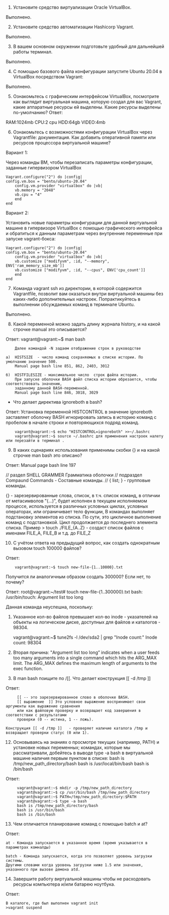 1) Установите средство виртуализации Oracle VirtualBox. 

Выполнено.

2) Установите средство автоматизации Hashicorp Vagrant.

Выполнено.

3) В вашем основном окружении подготовьте удобный для дальнейшей работы терминал.

Выполнено.

4) С помощью базового файла конфигурации запустите Ubuntu 20.04 в VirtualBox посредством Vagrant:

Выполнено.

5) Ознакомьтесь с графическим интерфейсом VirtualBox, посмотрите как выглядит виртуальная машина, 
   которую создал для вас Vagrant, какие аппаратные ресурсы ей выделены. 
   Какие ресурсы выделены по-умолчанию?
  Ответ:

RAM:1024mb
CPU:2 cpu
HDD:64gb
VIDEO:4mb

6) Ознакомьтесь с возможностями конфигурации VirtualBox через Vagrantfile: документация. 
   Как добавить оперативной памяти или ресурсов процессора виртуальной машине? 

Вариант 1: 

Через команды ВМ, чтобы перезаписать параметры конфигурации, заданные гипервизором VirtualBox

    Vagrant.configure("2") do |config|
    config.vm.box = "bento/ubuntu-20.04"
        сonfig.vm.provider "virtualbox" do |vb|
        vb.memory = "2048"
        vb.cpu = "4"
        end
    end

Вариант 2:

Установить новые параметры конфигурации для данной виртуальной машине в гипервизоре VirtualBox c помощью графического интерфейса
и обратиться к данным параметрам через внутренние переменные при запуске vagrant-бокса: 
    
    Vagrant.configure("2") do |config|
    config.vm.box = "bento/ubuntu-20.04"
        сonfig.vm.provider "virtualbox" do |vb|
        vb.customize ["modifyvm", :id, "--memory", ENV['ram_memory_size_mb']]
        vb.customize ["modifyvm", :id, "--cpus", ENV['cpu_count']]
        end
    end 	


7) Команда vagrant ssh из директории, в которой содержится Vagrantfile, 
    позволит вам оказаться внутри виртуальной машины без каких-либо дополнительных настроек. 
    Попрактикуйтесь в выполнении обсуждаемых команд в терминале Ubuntu.
     
Выполнено.

8) Какой переменной можно задать длину журнала history, и на какой строчке manual это описывается?

Ответ:
        vagrant@vagrant:~$ man bash

        Далее командой -N задаем отображение строк в руководстве

    а)  HISTSIZE  - число команд сохраняемых в списке истории. По умолчанию значение 500.
        Manual page bash line 851, 862, 2403, 3012

    б)  HISTFILESIZE - максимальное число  строк файла истории. 
        При запуске оболочки BASH файл списка истории обрезается, чтобы соответствовать значению, 
        заданному данной BASH-переменной. 
        Manual page bash line 846, 3018, 3029

 - Что делает директива ignoreboth в bash?

Ответ:
        Установка переменной HISTCONTROL в значение ignoreboth  заставляет оболочку BASH игнорировать запись 
        в историю команд с пробелом в начале строки и повторяющихся подряд команд.

        vagrant@vagrant:~$ echo "HISTCONTROL=ignoreboth" >>~/.bashrc
        vagrant@vagrant:~$ source ~/.bashrc для применения настроек налету  или перезайти в терминал .

9) В каких сценариях использования применимы скобки {} и на какой строчке man bash это описано?

Ответ:
Manual page bash line 197

// раздел SHELL GRAMMER  Грамматика оболочки
// подраздел Compaund Commands - Составные команды. 
// { list; }   - групповые команды.

{} - зарезервированные слова, список, в т.ч. список команд,
в отличии от метасимволов "(...)", будет исполнен в текущем исполняемом процессе, 
используется в различных условных циклах, условных операторах, или ограничивает тело функции, 
В командах выполняет подстановку элементов из списка. 
По сути, это цикличное выполнение команд с подстановкой. 
Цикл продолжается до последнего элемента списка.
Пример > touch ./FILE_{A..Z} - создаст список файлов с именами FILE_A, FILE_B и т.д. до FILE_Z  

        
10) С учётом ответа на предыдущий вопрос, как создать однократным вызовом touch 100000 файлов? 
    
Ответ:

        vagrant@vagrant:~$ touch new-file-{1..10000}.txt
  
Получится ли аналогичным образом создать 300000? Если нет, то почему?

Ответ:
root@vagrant:~/test# touch new-file-{1..300000}.txt
bash: /usr/bin/touch: Argument list too long

Данная команда неуспешна, поскольку: 
  1) Указанное кол-во файлов превышает кол-во inode - указателей на объекты на логическом диске,
     доступных для файлов и каталогов - 98304. 

        vagrant@vagrant:~$ tune2fs -l /dev/sda2 | grep "Inode count:"
        Inode count:              98304

  2) Вторая причина: "Argument list too long” indicates when a user feeds too many arguments 
     into a single command which hits the ARG_MAX limit. 
     The ARG_MAX defines the maximum length of arguments to the exec function.
    

11) В man bash поищите по /\[\[. Что делает конструкция [[ -d /tmp ]]
    
Ответ:

         [[ -- это зарезервированное слово в оболочке BASH.
         [[ выражение  ]] Это условное выражение воспринимает свои аргументы как выражение сравнения 
         или как файловую проверку и возвращает код завершения в соответствии с результатами 
         проверки (0 -- истина, 1 -- ложь).
    
    Конструкция [[ -d /tmp ]]   - проверяет наличие каталога /tmp и возвращает проверки статус (0 или 1).

12) Основываясь на знаниях о просмотре текущих (например, PATH) и установке новых переменных; командах, 
    которые мы рассматривали, добейтесь в выводе type -a bash в виртуальной машине наличия первым пунктом в списке:
    bash is /tmp/new_path_directory/bash
    bash is /usr/local/bin/bash
    bash is /bin/bash

Ответ:

         vagrant@vagrant:~$ mkdir -p /tmp/new_path_directory
         vagrant@vagrant:~$ cp /usr/bin/bash /tmp/new_path_directory
         vagrant@vagrant:~$ PATH=/tmp/new_path_directory:$PATH
         vagrant@vagrant:~$ type -a bash
         bash is /tmp/new_path_directory/bash
         bash is /usr/bin/bash
         bash is /bin/bash

13) Чем отличается планирование команд с помощью batch и at?

Ответ:

    at - Команда запускается в указанное время (время указывается в параметрах комналды)

    batch - Команда запускается, когда это позволяет уровень загрузки системы. 
    Другими словами когда уровень загрузки ниже 1.5 или значения, указанного при вызове демона atd.

14) Завершите работу виртуальной машины чтобы не расходовать ресурсы компьютера и/или батарею ноутбука.

Ответ:

    В каталоге, где был выполнен vagrant init 
    >vagrant suspend